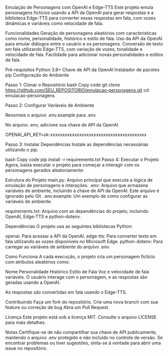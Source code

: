 Emulação de Personagens com OpenAI e Edge-TTS
Este projeto emula personagens fictícios usando a API da OpenAI para gerar respostas e a biblioteca Edge-TTS para converter essas respostas em fala, com vozes dinâmicas e variáveis como velocidade de fala.

Funcionalidades
Geração de personagens aleatórios com características como nome, personalidade, histórico e estilo de fala.
Uso da API da OpenAI para emular diálogos entre o usuário e os personagens.
Conversão de texto em fala utilizando Edge-TTS, com variação de vozes, tonalidade e velocidade de fala.
Facilidade para adicionar novas personalidades e estilos de fala.

Pré-requisitos
Python 3.8+
Chave de API da OpenAI
Instalador de pacotes pip
Configuração do Ambiente

Passo 1: Clonar o Repositório
bash
Copy code
git clone https://github.com/SEU_REPOSITORIO/emulacao-personagens.git
cd emulacao-personagens

Passo 2: Configurar Variáveis de Ambiente

Renomeie o arquivo .env.example para .env

No arquivo .env, adicione sua chave de API da OpenAI

OPENAI_API_KEY=sk-xxxxxxxxxxxxxxxxxxxxxxxxxxxxxxxxxxxxxxxx

Passo 3: Instalar Dependências
Instale as dependências necessárias utilizando o pip:

bash
Copy code
pip install -r requirements.txt
Passo 4: Executar o Projeto
Agora, basta executar o projeto para começar a interagir com os personagens gerados aleatoriamente:

Estrutura do Projeto
main.py: Arquivo principal que executa a lógica de emulação de personagens e interações.
.env: Arquivo que armazena variáveis de ambiente, incluindo a chave de API da OpenAI. Este arquivo é ignorado pelo Git.
.env.example: Um exemplo de como configurar as variáveis de ambiente.

requirements.txt: Arquivo com as dependências do projeto, incluindo OpenAI, Edge-TTS e python-dotenv.

Dependências
O projeto usa as seguintes bibliotecas Python:

openai: Para acessar a API da OpenAI.
edge-tts: Para converter texto em fala utilizando as vozes disponíveis no Microsoft Edge.
python-dotenv: Para carregar as variáveis de ambiente do arquivo .env.

Como Funciona
A cada execução, o projeto cria um personagem fictício com atributos aleatórios como:

Nome
Personalidade
Histórico
Estilo de Fala
Voz e velocidade de fala variáveis.
O usuário interage com o personagem, e as respostas são geradas usando a OpenAI.

As respostas são convertidas em fala usando o Edge-TTS.

Contribuindo
Faça um fork do repositório.
Crie uma nova branch com sua feature ou correção de bug
Abra um Pull Request.

Licença
Este projeto está sob a licença MIT. Consulte o arquivo LICENSE para mais detalhes.

Notas
Certifique-se de não compartilhar sua chave de API publicamente, mantendo o arquivo .env protegido e não incluído no controle de versão.
Se encontrar problemas ou tiver sugestões, sinta-se à vontade para abrir uma issue no repositório.
